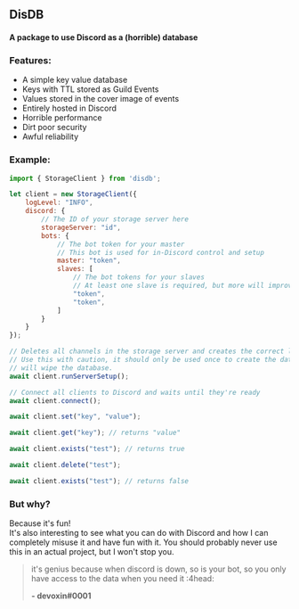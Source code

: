 ## DisDB
#### A package to use Discord as a (horrible) database

### Features:
- A simple key value database
- Keys with TTL stored as Guild Events
- Values stored in the cover image of events
- Entirely hosted in Discord
- Horrible performance
- Dirt poor security
- Awful reliability 

### Example:
```js
import { StorageClient } from 'disdb';

let client = new StorageClient({
    logLevel: "INFO",
    discord: {
        // The ID of your storage server here
        storageServer: "id",
        bots: {
            // The bot token for your master
            // This bot is used for in-Discord control and setup
            master: "token",
            slaves: [
                // The bot tokens for your slaves
                // At least one slave is required, but more will improve performance
                "token",
                "token",
            ]
        }
    }
});

// Deletes all channels in the storage server and creates the correct layout for the database
// Use this with caution, it should only be used once to create the database, any further use
// will wipe the database.
await client.runServerSetup();

// Connect all clients to Discord and waits until they're ready
await client.connect();

await client.set("key", "value");

await client.get("key"); // returns "value"

await client.exists("test"); // returns true

await client.delete("test");

await client.exists("test"); // returns false
```

### But why?
Because it's fun!  
It's also interesting to see what you can do with Discord and how I can completely misuse it and have fun with it.
You should probably never use this in an actual project, but I won't stop you.

> it's genius because when discord is down, so is your bot, so you only have access to the data when you need it :4head:
> 
> **- devoxin#0001**

